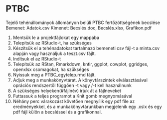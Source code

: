 # PTBC
Tejelő tehénállományok állományon belüli PTBC fertőzöttségének becslése
Bemenet: Adatok.csv
Kimenet: Becslés.doc, Becslés.xlsx, Grafikon.pdf

1. Mentsük le a projektfájlokat egy mappába
2. Telepítsük az RStudio-t, ha szükséges
3. Készítsük el a tehénadatokat tartalmazó bemeneti csv fájl-t a minta.csv alapján vagy használjuk a teszt.csv fájlt.
4. Indítsuk el az RStudio-t
5. Telepítsük az RStan,  Rmarkdown, kntir, ggplot, cowplot, ggridges, openxlsx csomagokat, ha szükséges
6. Nyissuk meg a PTBC_egytelep.rmd fájlt.
7. Adjuk meg a munkakönyvtárat. A könyvtárszintek elválasztásával oprációs rendszertől függően \-t vagy /-t kell használnunk
8. A szükséges helyeken(#fájlnév) írjuk át a fájlneveket
9. Futtassuk a teljes programot a Knit gomb megnyomásával
10. Néhány perc várakozást követően megnyílik egy pdf file az eredményekkel, és a munkakönyvtárunkban megjelenik egy .xslx és egy pdf fájl külön a becsléssel és a grafikonnal.

   
   
